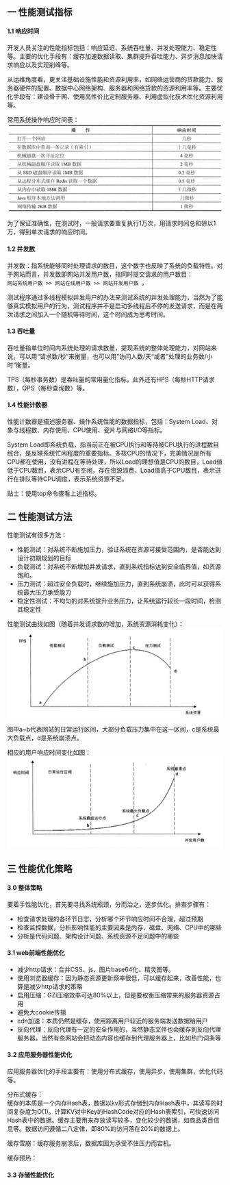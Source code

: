 ## 一 性能测试指标 

#### 1.1 响应时间

开发人员关注的性能指标包括：响应延迟、系统吞吐量、并发处理能力、稳定性等。主要的优化手段有：缓存加速数据读取、集群提升吞吐能力、异步消息加快请求响应以及实现削峰等。  

从运维角度看，更关注基础设施性能和资源利用率，如网络运营商的贷款能力、服务器硬件的配置、数据中心网络架构、服务器和网络贷款的资源利用率等。主要优化手段有：建设骨干网、使用高性价比定制服务器、利用虚拟化技术优化资源利用等。  

常用系统操作响应时间表：  
![](../images/01-15.png)  

为了保证准确性，在测试时，一般请求要重复执行1万次，用请求时间总和除以1万，得到单次请求的响应时间。  

#### 1.2  并发数

并发数：指系统能够同时处理请求的数目，这个数字也反映了系统的负载特性。对于网站而言，并发数即网站并发用户数，指同时提交请求的用户数目：  
`网站系统用户数 >> 网站在线用户数 >> 网站并发用户数 `。  

测试程序通过多线程模拟并发用户的办法来测试系统的并发处理能力，当然为了能够真实模拟用户的行为，测试程序并不是启动多线程后不停的发送请求，而是在两次请求之间加入一个随机等待时间，这个时间成为思考时间。  

#### 1.3 吞吐量

吞吐量指单位时间内系统处理的请求数量，提现系统的整体处理能力，对网站来说，可以用“请求数/秒”来衡量，也可以用”访问人数/天“或者”处理的业务数/小时“衡量。  

TPS（每秒事务数）是吞吐量的常用量化指标，此外还有HPS（每秒HTTP请求数），QPS（每秒查询数）等。  

#### 1.4 性能计数器

性能计数器是描述服务器、操作系统性能的数据指标，包括：System Load、对象与线程数、内存使用、CPU使用、瓷片与网络I/O等指标。  

System Load即系统负载，指当前正在被CPU执行和等待被CPU执行的进程数目综合，是反映系统忙闲程度的重要指标。多核CPU的情况下，完美情况是所有CPU都在使用，没有进程在等待处理，所以Load的理想值是CPU的数目，Load值低于CPU数目，表示CPU有空闲，存在资源浪费，Load值高于CPU数目，表示进行在排队等待CPU调度，表示系统资源不足。  

贴士：使用top命令查看上述指标。

## 二 性能测试方法

性能测试有很多方法：
- 性能测试：对系统不断施加压力，验证系统在资源可接受范围内，是否能达到设计初期规划的目标
- 负载测试：对系统不断增加并发请求，直到系统指标达到安全临界值，如资源饱和。
- 压力测试：超过安全负载时，继续施加压力，直到系统崩溃，此时可以获得系统最大压力承受能力
- 稳定性测试：不均匀的对系统提升业务压力，让系统运行较长一段时间，检测其稳定性

性能测试曲线如图（随着并发请求数的增加，系统资源消耗变化）：
![](../images/01-16.png)  

图中a~b代表网站的日常运行区间，大部分负载压力集中在这一区间，c是系统最大负载点，d是系统崩溃点。  

相应的用户响应时间变化如图：  
![](../images/01-17.png) 

## 三 性能优化策略

#### 3.0 整体策略

要着手性能优化，首先要寻找系统瓶颈，分而治之，逐步优化。排查步骤有：
- 检查请求处理的各环节日志，分析哪个环节响应时间不合理，超过预期
- 检查监控数据，分析影响性能的主要因素是内存、磁盘、网络、CPU中的哪些
- 分析是代码问题、架构设计问题、系统资源不足问题中的哪些

#### 3.1 web前端性能优化

- 减少http请求：合并CSS、js、图片base64化、精灵图等。
- 使用浏览器缓存：因为静态资源更新频率很低，可以缓存起来，改善性能，也算是减少http请求的策略
- 启用压缩：GZi压缩效率可达80%以上，但是要权衡压缩带来的服务器资源占用
- 避免大cookie传输
- cdn加速：本质仍然是缓存，使用距离用户较近的服务端发送数据给用户
- 反向代理：反向代理有一定的安全作用的，当然静态文件也会缓存到反向代理服务器。当然有些网站会把动态内容也缓存到代理服务器上，比如热门词条等

#### 3.2 应用服务器性能优化

应用服务器优化的手段主要有：使用分布式缓存，使用异步，使用集群，优化代码等。  

分布式缓存：  
缓存的本质是一个内存Hash表，数据以kv形式存储到内存Hash表中，其读写的时间复杂度为O(1)。计算KV对中Key的HashCode对应的Hash表索引，可快速访问Hash表中的数据。缓存主要用来存放读写较多，变化较少的数据，如商品类目信息等。数据访问遵循二八定律，即80%的访问落在20%的数据上。  

缓存雪崩：缓存服务崩溃后，数据库因为承受不住压力而宕机。  

缓存预热：

#### 3.3 存储性能优化

